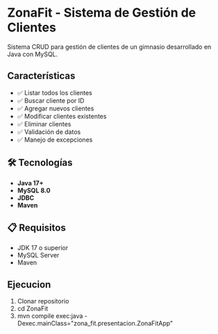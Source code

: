 # ZonaFit - Sistema de Gestión de Clientes

Sistema CRUD para gestión de clientes de un gimnasio desarrollado en Java con MySQL.

##  Características

- ✅ Listar todos los clientes
- ✅ Buscar cliente por ID
- ✅ Agregar nuevos clientes
- ✅ Modificar clientes existentes
- ✅ Eliminar clientes
- ✅ Validación de datos
- ✅ Manejo de excepciones

## 🛠️ Tecnologías

- **Java 17+**
- **MySQL 8.0**
- **JDBC**
- **Maven**

## 📋 Requisitos

- JDK 17 o superior
- MySQL Server
- Maven

##  Ejecucion

1. Clonar repositorio
2. cd ZonaFit
3. mvn compile exec:java -Dexec.mainClass="zona_fit.presentacion.ZonaFitApp"
